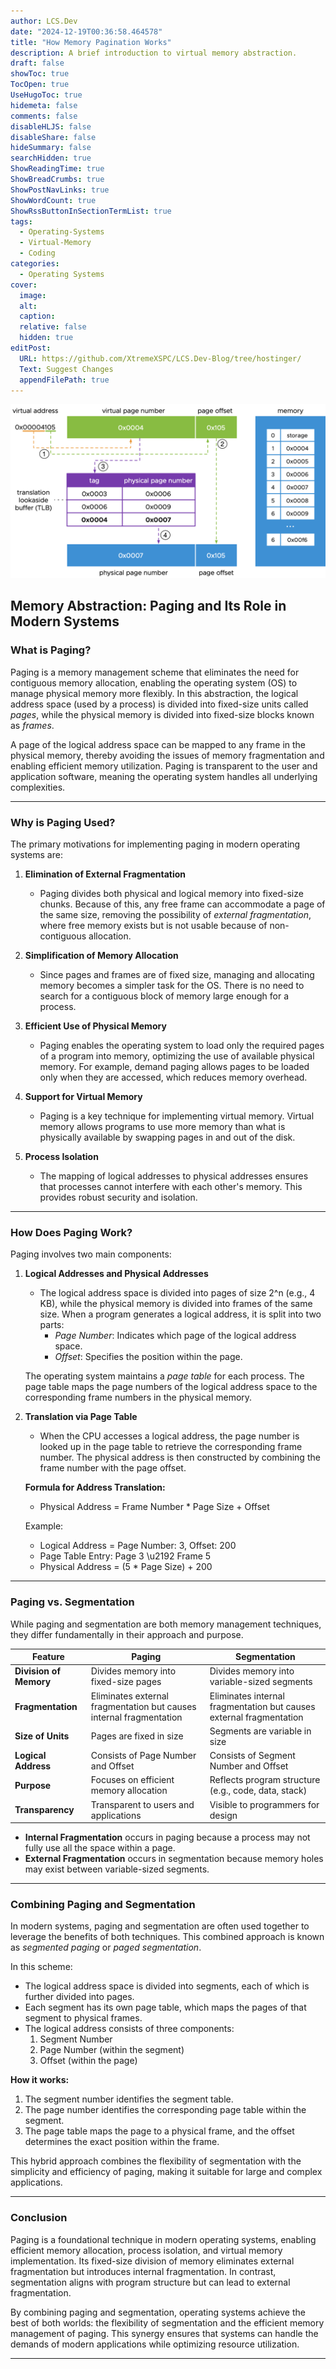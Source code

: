 ```yaml
---
author: LCS.Dev
date: "2024-12-19T00:36:58.464578"
title: "How Memory Pagination Works"
description: A brief introduction to virtual memory abstraction.
draft: false
showToc: true
TocOpen: true
UseHugoToc: true
hidemeta: false
comments: false
disableHLJS: false
disableShare: false
hideSummary: false
searchHidden: true
ShowReadingTime: true
ShowBreadCrumbs: true
ShowPostNavLinks: true
ShowWordCount: true
ShowRssButtonInSectionTermList: true
tags:
  - Operating-Systems
  - Virtual-Memory
  - Coding
categories:
  - Operating Systems
cover: 
  image: 
  alt: 
  caption: 
  relative: false
  hidden: true
editPost: 
  URL: https://github.com/XtremeXSPC/LCS.Dev-Blog/tree/hostinger/
  Text: Suggest Changes
  appendFilePath: true
---
```


![Image Description](/images/virtual_memory_translation.png)

## Memory Abstraction: Paging and Its Role in Modern Systems

### What is Paging?

Paging is a memory management scheme that eliminates the need for contiguous memory allocation, enabling the operating system (OS) to manage physical memory more flexibly. In this abstraction, the logical address space (used by a process) is divided into fixed-size units called *pages*, while the physical memory is divided into fixed-size blocks known as *frames*.

A page of the logical address space can be mapped to any frame in the physical memory, thereby avoiding the issues of memory fragmentation and enabling efficient memory utilization. Paging is transparent to the user and application software, meaning the operating system handles all underlying complexities.

---

### Why is Paging Used?

The primary motivations for implementing paging in modern operating systems are:

1. **Elimination of External Fragmentation**
   - Paging divides both physical and logical memory into fixed-size chunks. Because of this, any free frame can accommodate a page of the same size, removing the possibility of *external fragmentation*, where free memory exists but is not usable because of non-contiguous allocation.

2. **Simplification of Memory Allocation**
   - Since pages and frames are of fixed size, managing and allocating memory becomes a simpler task for the OS. There is no need to search for a contiguous block of memory large enough for a process.

3. **Efficient Use of Physical Memory**
   - Paging enables the operating system to load only the required pages of a program into memory, optimizing the use of available physical memory. For example, demand paging allows pages to be loaded only when they are accessed, which reduces memory overhead.

4. **Support for Virtual Memory**
   - Paging is a key technique for implementing virtual memory. Virtual memory allows programs to use more memory than what is physically available by swapping pages in and out of the disk.

5. **Process Isolation**
   - The mapping of logical addresses to physical addresses ensures that processes cannot interfere with each other's memory. This provides robust security and isolation.

---

### How Does Paging Work?

Paging involves two main components:

1. **Logical Addresses and Physical Addresses**
   - The logical address space is divided into pages of size 2^n (e.g., 4 KB), while the physical memory is divided into frames of the same size. When a program generates a logical address, it is split into two parts:
     - *Page Number*: Indicates which page of the logical address space.
     - *Offset*: Specifies the position within the page.

   The operating system maintains a *page table* for each process. The page table maps the page numbers of the logical address space to the corresponding frame numbers in the physical memory.

2. **Translation via Page Table**
   - When the CPU accesses a logical address, the page number is looked up in the page table to retrieve the corresponding frame number. The physical address is then constructed by combining the frame number with the page offset.

   **Formula for Address Translation:**
   - Physical Address = Frame Number \* Page Size + Offset

   Example:
   - Logical Address = Page Number: 3, Offset: 200
   - Page Table Entry: Page 3 \u2192 Frame 5
   - Physical Address = (5 * Page Size) + 200

---

### Paging vs. Segmentation

While paging and segmentation are both memory management techniques, they differ fundamentally in their approach and purpose.

| Feature              | Paging                                | Segmentation                          |
|----------------------|---------------------------------------|---------------------------------------|
| **Division of Memory** | Divides memory into fixed-size pages  | Divides memory into variable-sized segments |
| **Fragmentation**    | Eliminates external fragmentation but causes internal fragmentation | Eliminates internal fragmentation but causes external fragmentation |
| **Size of Units**    | Pages are fixed in size              | Segments are variable in size         |
| **Logical Address**  | Consists of Page Number and Offset   | Consists of Segment Number and Offset |
| **Purpose**          | Focuses on efficient memory allocation | Reflects program structure (e.g., code, data, stack) |
| **Transparency**     | Transparent to users and applications| Visible to programmers for design     |

- **Internal Fragmentation** occurs in paging because a process may not fully use all the space within a page.
- **External Fragmentation** occurs in segmentation because memory holes may exist between variable-sized segments.

---

### Combining Paging and Segmentation

In modern systems, paging and segmentation are often used together to leverage the benefits of both techniques. This combined approach is known as *segmented paging* or *paged segmentation*.

In this scheme:
- The logical address space is divided into segments, each of which is further divided into pages.
- Each segment has its own page table, which maps the pages of that segment to physical frames.
- The logical address consists of three components:
  1. Segment Number
  2. Page Number (within the segment)
  3. Offset (within the page)

**How it works:**
1. The segment number identifies the segment table.
2. The page number identifies the corresponding page table within the segment.
3. The page table maps the page to a physical frame, and the offset determines the exact position within the frame.

This hybrid approach combines the flexibility of segmentation with the simplicity and efficiency of paging, making it suitable for large and complex applications.

---

### Conclusion

Paging is a foundational technique in modern operating systems, enabling efficient memory allocation, process isolation, and virtual memory implementation. Its fixed-size division of memory eliminates external fragmentation but introduces internal fragmentation. In contrast, segmentation aligns with program structure but can lead to external fragmentation.

By combining paging and segmentation, operating systems achieve the best of both worlds: the flexibility of segmentation and the efficient memory management of paging. This synergy ensures that systems can handle the demands of modern applications while optimizing resource utilization.


---


